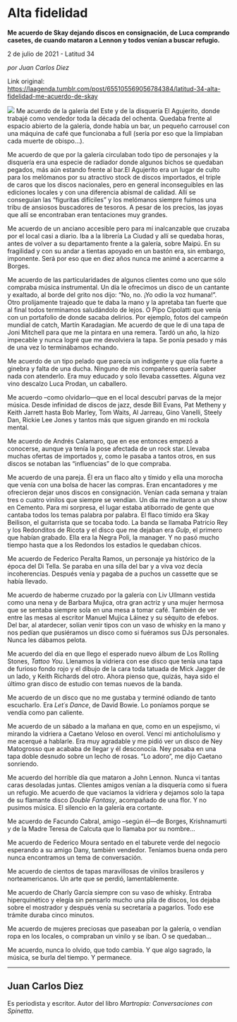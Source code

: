 # Alta fidelidad

**Me acuerdo de Skay dejando discos en consignación, de Luca comprando casetes, de cuando mataron a Lennon y todos venían a buscar refugio.**

2 de julio de 2021 - Latitud 34

_por Juan Carlos Diez_

Link original: https://laagenda.tumblr.com/post/655105569056784384/latitud-34-alta-fidelidad-me-acuerdo-de-skay

![](https://64.media.tumblr.com/882027ad2fab2e5d153c5f63597133e2/f8948ef2c4fb2188-5e/s500x750/a143cf2fa538ef9ec9e0a73d102dc27cdd2d4d7d.jpg)
Me acuerdo de la galería del Este y de la disquería El Agujerito, donde trabajé como vendedor toda la década del ochenta. Quedaba frente al espacio abierto de la galería, donde había un bar, un pequeño carrousel con una máquina de café que funcionaba a full (sería por eso que la limpiaban cada muerte de obispo…).

Me acuerdo de que por la galería circulaban todo tipo de personajes y la disquería era una especie de radiador donde algunos bichos se quedaban pegados, más aún estando frente al bar.El Agujerito era un lugar de culto para los melómanos por su atractivo stock de discos importados, el triple de caros que los discos nacionales, pero en general inconseguibles en las ediciones locales y con una diferencia abismal de calidad. Allí se conseguían las “figuritas difíciles” y los melómanos siempre fuimos una tribu de ansiosos buscadores de tesoros. A pesar de los precios, las joyas que allí se encontraban eran tentaciones muy grandes.

Me acuerdo de un anciano accesible pero para mí inalcanzable que cruzaba por el local casi a diario. Iba a la librería La Ciudad y allí se quedaba horas, antes de volver a su departamento frente a la galería, sobre Maipú. En su fragilidad y con su andar a tientas apoyado en un bastón era, sin embargo, imponente. Será por eso que en diez años nunca me animé a acercarme a Borges.

Me acuerdo de las particularidades de algunos clientes como uno que sólo compraba música instrumental. Un día le ofrecimos un disco de un cantante y exaltado, al borde del grito nos dijo: “No, no. ¡Yo odio la voz humana!”. Otro prolijamente trajeado que te daba la mano y la apretaba tan fuerte que al final todos terminamos saludándolo de lejos. O Pipo Cipolatti que venía con un portafolio de donde sacaba delirios. Por ejemplo, fotos del campeón mundial de catch, Martín Karadagian. Me acuerdo de que le di una tapa de Joni Mitchell para que me la pintara en una remera. Tardó un año, la hizo impecable y nunca logré que me devolviera la tapa. Se ponía pesado y más de una vez lo terminábamos echando.

Me acuerdo de un tipo pelado que parecía un indigente y que olía fuerte a ginebra y falta de una ducha. Ninguno de mis compañeros quería saber nada con atenderlo. Era muy educado y solo llevaba cassettes. Alguna vez vino descalzo Luca Prodan, un caballero.

Me acuerdo –como olvidarlo—que en el local descubrí parvas de la mejor música. Desde infinidad de discos de jazz, desde Bill Evans, Pat Metheny y Keith Jarrett hasta Bob Marley, Tom Waits, Al Jarreau, Gino Vanelli, Steely Dan, Rickie Lee Jones y tantos más que siguen girando en mi rockola mental.

Me acuerdo de Andrés Calamaro, que en ese entonces empezó a conocerse, aunque ya tenía la pose afectada de un rock star. Llevaba muchas ofertas de importados y, como le pasaba a tantos otros, en sus discos se notaban las “influencias” de lo que compraba.

Me acuerdo de una pareja. Él era un flaco alto y tímido y ella una morocha que venía con una bolsa de hacer las compras. Eran encantadores y me ofrecieron dejar unos discos en consignación. Venían cada semana y traían tres o cuatro vinilos que siempre se vendían. Un día me invitaron a un show en Cemento. Para mi sorpresa, el lugar estaba atiborrado de gente que cantaba todos los temas palabra por palabra. El flaco tímido era Skay Beilison, el guitarrista que se tocaba todo. La banda se llamaba Patricio Rey y los Redonditos de Ricota y el disco que me dejaban era *Gulp*, el primero que habían grabado. Ella era la Negra Poli, la manager. Y no pasó mucho tiempo hasta que a los Redondos los estadios le quedaban chicos.

Me acuerdo de Federico Peralta Ramos, un personaje ya histórico de la época del Di Tella. Se paraba en una silla del bar y a viva voz decía incoherencias. Después venía y pagaba de a puchos un cassette que se había llevado.

Me acuerdo de haberme cruzado por la galería con Liv Ullmann vestida como una nena y de Barbara Mujica, otra gran actriz y una mujer hermosa que se sentaba siempre sola en una mesa a tomar café. También de ver entre las mesas al escritor Manuel Mujica Láinez y su séquito de efebos. Del bar, al atardecer, solían venir tipos con un vaso de whisky en la mano y nos pedían que pusiéramos un disco como si fuéramos sus DJs personales. Nunca les dábamos pelota. 

Me acuerdo del día en que llego el esperado nuevo álbum de Los Rolling Stones, *Tattoo You*. Llenamos la vidriera con ese disco que tenía una tapa de furioso fondo rojo y el dibujo de la cara toda tatuada de Mick Jagger de un lado, y Keith Richards del otro. Ahora pienso que, quizás, haya sido el último gran disco de estudio con temas nuevos de la banda.

Me acuerdo de un disco que no me gustaba y terminé odiando de tanto escucharlo. Era *Let´s Dance*, de David Bowie. Lo poníamos porque se vendía como pan caliente.


Me acuerdo de un sábado a la mañana en que, como en un espejismo, vi mirando la vidriera a Caetano Veloso en overol. Vencí mi anticholulismo y me acerqué a hablarle. Era muy agradable y me pidió ver un disco de Ney Matogrosso que acababa de llegar y él desconocía. Ney posaba en una tapa doble desnudo sobre un lecho de rosas. “Lo adoro”, me dijo Caetano sonriendo.

Me acuerdo del horrible día que mataron a John Lennon. Nunca vi tantas caras desoladas juntas. Clientes amigos venían a la disquería como si fuera un refugio. Me acuerdo de que vaciamos la vidriera y dejamos solo la tapa de su flamante disco *Double Fantasy*, acompañado de una flor. Y no pusimos música. El silencio en la galería era cortante.

Me acuerdo de Facundo Cabral, amigo –según él—de Borges, Krishnamurti y de la Madre Teresa de Calcuta que lo llamaba por su nombre… 

Me acuerdo de Federico Moura sentado en el taburete verde del negocio esperando a su amigo Dany, también vendedor. Teníamos buena onda pero nunca encontramos un tema de conversación.

Me acuerdo de cientos de tapas maravillosas de vinilos brasileros y norteamericanos. Un arte que se perdió, lamentablemente.

Me acuerdo de Charly García siempre con su vaso de whisky. Entraba hiperquinético y elegía sin pensarlo mucho una pila de discos, los dejaba sobre el mostrador y después venía su secretaría a pagarlos. Todo ese trámite duraba cinco minutos. 

Me acuerdo de mujeres preciosas que paseaban por la galería, o vendían ropa en los locales, o compraban un vinilo y se iban. O se quedaban…

Me acuerdo, nunca lo olvido, que todo cambia. Y que algo sagrado, la música, se burla del tiempo. Y permanece. 

  




---

Juan Carlos Diez
----------------

Es periodista y escritor. Autor del libro *Martropía: Conversaciones con Spinetta*. 


